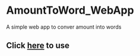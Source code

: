 # AmountToWord_WebApp
A simple web app to conver amount into words 
## Click [here](https://harshitanandd.blogspot.com/2022/12/amounttowords.html) to use

